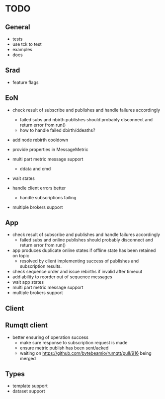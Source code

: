 # TODO

## General

- tests
- use tck to test
- examples
- docs

## Srad

- feature flags

## EoN

- check result of subscribe and publishes and handle failures accordingly
  - failed subs and nbirth publishes should probably disconnect and return error from run()
  - how to handle failed dbirth/ddeaths?

- add node rebirth cooldown
- provide properties in MessageMetric
- multi part metric message support
  - ddata and cmd
- wait states
- handle client errors better
  - handle subscriptions failing
- multiple brokers support

## App

- check result of subscribe and publishes and handle failures accordingly
  - failed subs and online publishes should probably disconnect and return error from run()
- app produces duplicate online states if offline state has been retained on topic
  - resolved by client implementing success of publishes and subscription results.
- check sequence order and issue rebirths if invalid after timeout
- add ability to reorder out of sequence messages
- wait app states
- multi part metric message support
- multiple brokers support

## Client

## Rumqtt client

- better ensuring of operation success
  - make sure response to subscription request is made
  - ensure metric publish has been sent/acked
  - waiting on https://github.com/bytebeamio/rumqtt/pull/916 being merged

## Types

- template support
- dataset support
